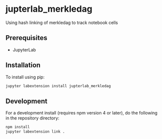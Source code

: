 # jupterlab_merkledag

Using hash linking of merkledag to track notebook cells


## Prerequisites

* JupyterLab

## Installation

To install using pip:

```bash
jupyter labextension install jupterlab_merkledag
```

## Development

For a development install (requires npm version 4 or later), do the following in the repository directory:

```bash
npm install
jupyter labextension link .
```
